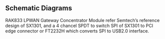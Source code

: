 ## Schematic Diagrams

RAK833 LPWAN Gateway Concentrator Module refer Semtech’s reference design of SX1301, and a 4 chancel SPDT to switch SPI of SX1301 to PCI edge connector or FT2232H which converts SPI to USB2.0 interface.


<rk-img
  src="/assets/images/datasheet/rak833/interface-schematic-diagram.jpg"
  width="100%"
  figure-number="1"
  caption="RAK833 LPWAN Gateway Concentrator Module Mechanical Characteristics"
/>

<rk-img
  src="/assets/images/datasheet/rak833/power-source-schematic-diagram.jpg"
  width="100%"
  figure-number="2"
  caption="Power Source Schematic Diagram"
/>

<rk-img
  src="/assets/images/datasheet/rak833/ft22323-ic-schematic-diagram.jpg"
  width="100%"
  figure-number="3"
  caption="FT22323 IC Schematic Diagram"
/>


<rk-img
  src="/assets/images/datasheet/rak833/semtech-sx1301-schematic-diagram.jpg"
  width="100%"
  figure-number="4"
  caption="Semtech - SX1301 Schematic Diagram"
/>


<rk-img
  src="/assets/images/datasheet/rak833/stm32f401cdu6-schematic-diagram.jpg"
  width="100%"
  figure-number="5"
  caption="STM32F401CDU6 Schematic Diagram"
/>


<rk-img
  src="/assets/images/datasheet/rak833/rf-part-1-schematic-diagram.jpg"
  width="100%"
  figure-number="6"
  caption="RF Part-1 Schematic Diagram"
/>


<rk-img
  src="/assets/images/datasheet/rak833/rf-part-2-schematic-diagram.jpg"
  width="100%"
  figure-number="7"
  caption="RF Part-2 Schematic Diagram"
/>


<rk-img
  src="/assets/images/datasheet/rak833/rf-part-3-schematic-diagram.jpg"
  width="100%"
  figure-number="8"
  caption="RF Part-3 Schematic Diagram"
/>

<rk-img
  src="/assets/images/datasheet/rak833/rf-part-4-schematic-diagram.jpg"
  width="100%"
  figure-number="9"
  caption="RF Part-4 Schematic Diagram"
/>






